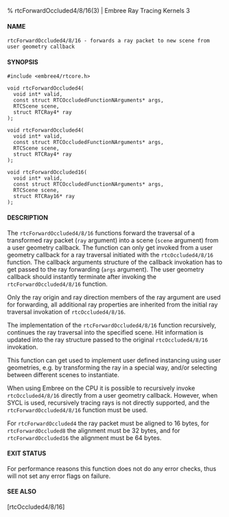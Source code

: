% rtcForwardOccluded4/8/16(3) | Embree Ray Tracing Kernels 3

#### NAME

    rtcForwardOccluded4/8/16 - forwards a ray packet to new scene from user geometry callback

#### SYNOPSIS

    #include <embree4/rtcore.h>

    void rtcForwardOccluded4(
      void int* valid,
      const struct RTCOccludedFunctionNArguments* args,
      RTCScene scene,
      struct RTCRay4* ray
    );

    void rtcForwardOccluded4(
      void int* valid,
      const struct RTCOccludedFunctionNArguments* args,
      RTCScene scene,
      struct RTCRay4* ray
    );

    void rtcForwardOccluded16(
      void int* valid,
      const struct RTCOccludedFunctionNArguments* args,
      RTCScene scene,
      struct RTCRay16* ray
    );

#### DESCRIPTION

The `rtcForwardOccluded4/8/16` functions forward the traversal of a
transformed ray packet (`ray` argument) into a scene (`scene` argument) from
a user geometry callback. The function can only get invoked from a
user geometry callback for a ray traversal initiated with the
`rtcOccluded4/8/16` function. The callback arguments structure of the
callback invokation has to get passed to the ray forwarding (`args`
argument). The user geometry callback should instantly terminate after
invoking the `rtcForwardOccluded4/8/16` function.

Only the ray origin and ray direction members of the ray
argument are used for forwarding, all additional ray properties are
inherited from the initial ray traversal invokation of
`rtcOccluded4/8/16`.

The implementation of the `rtcForwardOccluded4/8/16` function recursively,
continues the ray traversal into the specified scene. Hit information
is updated into the ray structure passed to the original
`rtcOccluded4/8/16` invokation.

This function can get used to implement user defined instancing using
user geometries, e.g. by transforming the ray in a special way, and/or
selecting between different scenes to instantiate.

When using Embree on the CPU it is possible to recursively invoke
`rtcOccluded4/8/16` directly from a user geometry callback. However, when
SYCL is used, recursively tracing rays is not directly supported, and
the `rtcForwardOccluded4/8/16` function must be used.

For `rtcForwardOccluded4` the ray packet must be aligned to 16 bytes, for
`rtcForwardOccluded8` the alignment must be 32 bytes, and for
`rtcForwardOccluded16` the alignment must be 64 bytes.

#### EXIT STATUS

For performance reasons this function does not do any error checks,
thus will not set any error flags on failure.

#### SEE ALSO

[rtcOccluded4/8/16]
